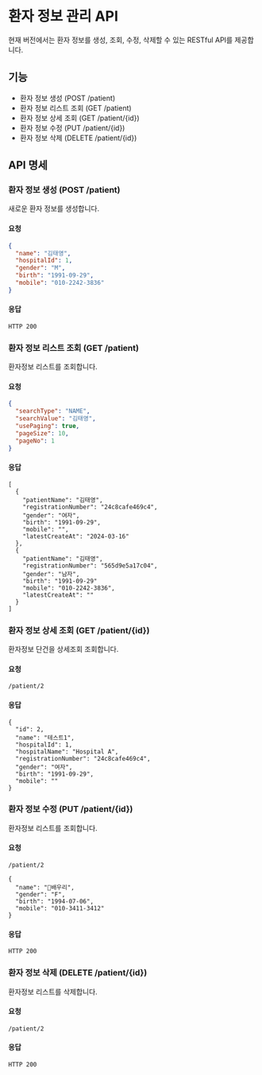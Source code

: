 # 환자 정보 관리 API

현재 버전에서는 환자 정보를 생성, 조회, 수정, 삭제할 수 있는 RESTful API를 제공합니다.

## 기능

- 환자 정보 생성 (POST /patient)
- 환자 정보 리스트 조회 (GET /patient)
- 환자 정보 상세 조회 (GET /patient/{id})
- 환자 정보 수정 (PUT /patient/{id})
- 환자 정보 삭제 (DELETE /patient/{id})

## API 명세

### 환자 정보 생성 (POST /patient)

새로운 환자 정보를 생성합니다.

#### 요청

```json
{
  "name": "김태영",
  "hospitalId": 1,
  "gender": "M",
  "birth": "1991-09-29",
  "mobile": "010-2242-3836"
}
```

#### 응답

```
HTTP 200
```




### 환자 정보 리스트 조회 (GET /patient)

환자정보 리스트를 조회합니다.

#### 요청

```json
{
  "searchType": "NAME",
  "searchValue": "김태영",
  "usePaging": true,
  "pageSize": 10,
  "pageNo": 1
}
```

#### 응답

```
[
  {
    "patientName": "김태영",
    "registrationNumber": "24c8cafe469c4",
    "gender": "여자",
    "birth": "1991-09-29",
    "mobile": "",
    "latestCreateAt": "2024-03-16"
  },
  {
    "patientName": "김태영",
    "registrationNumber": "565d9e5a17c04",
    "gender": "남자",
    "birth": "1991-09-29"
    "mobile": "010-2242-3836",
    "latestCreateAt": ""
  }
]
```





### 환자 정보 상세 조회 (GET /patient/{id})

환자정보 단건을 상세조회 조회합니다.


#### 요청

```
/patient/2
```


#### 응답

```
{
  "id": 2,
  "name": "테스트1",
  "hospitalId": 1,
  "hospitalName": "Hospital A",
  "registrationNumber": "24c8cafe469c4",
  "gender": "여자",
  "birth": "1991-09-29",
  "mobile": ""
}
```




### 환자 정보 수정 (PUT /patient/{id})

환자정보 리스트를 조회합니다.

#### 요청

```
/patient/2

{
  "name": "배우리",
  "gender": "F",
  "birth": "1994-07-06",
  "mobile": "010-3411-3412"
}
```

#### 응답

```
HTTP 200
```



### 환자 정보 삭제 (DELETE /patient/{id})

환자정보 리스트를 삭제합니다.

#### 요청

```
/patient/2
```


#### 응답

```
HTTP 200
```



